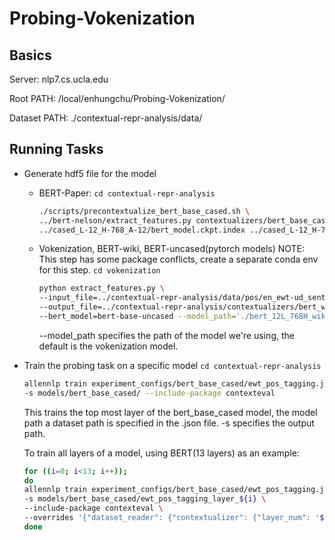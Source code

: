 # Probing-Vokenization

## Basics

Server: nlp7.cs.ucla.edu

Root PATH: /local/enhungchu/Probing-Vokenization/

Dataset PATH: ./contextual-repr-analysis/data/

## Running Tasks

- Generate hdf5 file for the model

  - BERT-Paper: 
    ```cd contextual-repr-analysis```

    ```bash
    ./scripts/precontextualize_bert_base_cased.sh \
    ../bert-nelson/extract_features.py contextualizers/bert_base_cased \
    ../cased_L-12_H-768_A-12/bert_model.ckpt.index ../cased_L-12_H-768_A-12/bert_config.json ../cased_L-12_H-768_A-12/vocab.txt
    ```

  - Vokenization, BERT-wiki, BERT-uncased(pytorch models)
    NOTE: This step has some package conflicts, create a separate conda env for this step.
    ```cd vokenization```

    ```bash
    python extract_features.py \
    --input_file=../contextual-repr-analysis/data/pos/en_ewt-ud_sentences.txt \
    --output_file=../contextual-repr-analysis/contextualizers/bert_wiki/ewt_pos.hdf5 \
    --bert_model=bert-base-uncased --model_path='./bert_12L_768H_wiki/' --do_lower_case
    ```

    --model_path specifies the path of the model we're using, the default is the vokenization model.

- Train the probing task on a specific model
  ```cd contextual-repr-analysis```

  ```bash
  allennlp train experiment_configs/bert_base_cased/ewt_pos_tagging.json \
  -s models/bert_base_cased/ --include-package contexteval
  ```

  This trains the top most layer of the bert_base_cased model, the model path a dataset path is specified in the .json file. -s specifies the output path.

  To train all layers of a model, using BERT(13 layers) as an example:

  ```bash
  for ((i=0; i<13; i++));
  do
  allennlp train experiment_configs/bert_base_cased/ewt_pos_tagging.json \
  -s models/bert_base_cased/ewt_pos_tagging_layer_${i} \
  --include-package contexteval \
  --overrides '{"dataset_reader": {"contextualizer": {"layer_num": '${i}'}}, "validation_dataset_reader": {"contextualizer": {"layer_num": '${i}'}}}';
  done
  ```

  